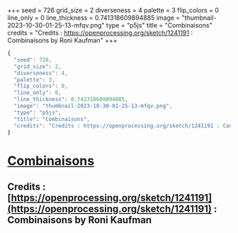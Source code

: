 +++
seed = 726
grid_size = 2
diverseness = 4
palette = 3
flip_colors = 0
line_only = 0
line_thickness = 0.741318609894885
image = "thumbnail-2023-10-30-01-25-13-mfqv.png"
type = "p5js"
title = "Combinaisons"
credits = "Credits : https://openprocessing.org/sketch/1241191 : Combinaisons by Roni Kaufman"
+++




~~~javascript
{
  "seed": 726,
  "grid_size": 2,
  "diverseness": 4,
  "palette": 3,
  "flip_colors": 0,
  "line_only": 0,
  "line_thickness": 0.741318609894885,
  "image": "thumbnail-2023-10-30-01-25-13-mfqv.png",
  "type": "p5js",
  "title": "Combinaisons",
  "credits": "Credits : https://openprocessing.org/sketch/1241191 : Combinaisons by Roni Kaufman"
}
~~~



# [Combinaisons](https://openprocessing.org/sketch/2065396)

## Credits : [https://openprocessing.org/sketch/1241191](https://openprocessing.org/sketch/1241191) : Combinaisons by Roni Kaufman 

